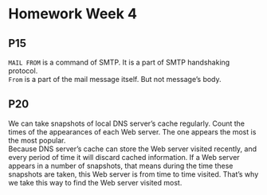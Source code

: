 # Homework Week 4
## P15  
`MAIL FROM` is a command of SMTP. It is a part of SMTP handshaking protocol.  
`From` is a part of the mail message itself. But not message’s body.  
## P20  
We can take snapshots of local DNS server’s cache regularly. Count the times of the appearances of each Web server. The one appears the most is the most popular.  
Because DNS server’s cache can store the Web server visited recently, and  every period of time it will discard cached information. If a Web server appears in a number of snapshots, that means during the time these snapshots are taken, this Web server is from time to time visited. That’s why we take this way to find the Web server visited most.

